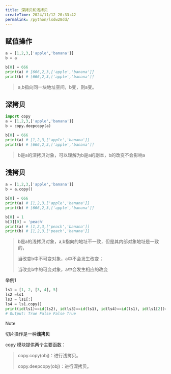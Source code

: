 ```yaml
---
title: 深拷贝和浅拷贝
createTime: 2024/11/12 20:33:42
permalink: /python/lsdw28dd/
---
```

<LinkCard title = "Python的深浅拷贝" href = "https://www.runoob.com/w3cnote/python-understanding-dict-copy-shallow-or-deep.html"/>

## 赋值操作
```python
a = [1,2,3,['apple','banana']]
b = a

b[0] = 666
print(a) # [666,2,3,['apple','banana']]
print(b) # [666,2,3,['apple','banana']]
```
> a,b指向同一块地址空间，b变，则a变。


## 深拷贝
```python
import copy
a = [1,2,3,['apple','banana']]
b = copy.deepcopy(a)

b[0] = 666
print(a) # [1,2,3,['apple','banana']]
print(b) # [666,2,3,['apple','banana']]
```
> b是a的深拷贝对象，可以理解为b是a的副本，b的改变不会影响a


## 浅拷贝
```python
a = [1,2,3,['apple','banana']]
b = a.copy()

b[0] = 666
print(a) # [1,2,3,['apple','banana']]
print(b) # [666,2,3,['apple','banana']]

b[0] = 1
b[3][0] = 'peach'
print(a) # [1,2,3,['peach','banana']]
print(b) # [1,2,3,['peach','banana']]
```
> b是a的浅拷贝对象，a,b指向的地址不一致，但是其内部对象地址是一致的，
> 
> 当改变b中不可变对象，a中不会发生改变；
> 
> 当改变b中的可变对象，a中会发生相应的改变

举例1
```python
ls1 = [1, 2, [3, 4], 5]
ls2 =ls1
ls3 = ls1[:]
ls4 = ls1.copy()
print(id(ls1)==id(ls2), id(ls3)==id(ls1), id(ls4)==id(ls1), id(ls1[2])==id(ls4[2]))
# Output: True False False True
```


>[!note]
> 切片操作是一种**浅拷贝**
>
> copy 模块提供两个主要函数：
>
>>copy.copy(obj)：进行浅拷贝。
>>
>>copy.deepcopy(obj)：进行深拷贝。
